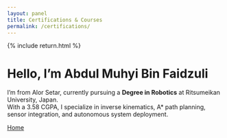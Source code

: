```yaml
---
layout: panel
title: Certifications & Courses
permalink: /certifications/
---
```


{% include return.html %}

# Hello, I’m Abdul Muhyi Bin Faidzuli

I’m from Alor Setar, currently pursuing a **Degree in Robotics** at Ritsumeikan University, Japan.  
With a 3.58 CGPA, I specialize in inverse kinematics, A* path planning, sensor integration, and autonomous system deployment. 

<footer class="project-footer">
  <a href="/" class="btn btn-home">Home</a>
</footer>

